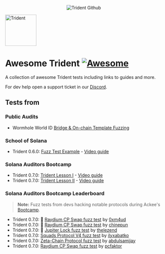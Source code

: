 <p align="center">
    <picture>
      <source media="(prefers-color-scheme: dark)" srcset="https://abchprod.wpengine.com/wp-content/uploads/2024/05/Trident-Github.png?raw=true">
      <img alt="Trident Github" src="https://abchprod.wpengine.com/wp-content/uploads/2024/05/Trident-Github.png?raw=true" width="auto">
    </picture>
  </a>
</p>

<p align="left">
  <img height="100" width="100" src="https://abchprod.wpengine.com/wp-content/uploads/2024/05/Trident-Color.png" alt="Trident"/>
</p>

# Awesome Trident [![Awesome](https://awesome.re/badge.svg)](https://awesome.re)

A collection of awesome Trident tests including links to guides and more. 

For dev help open a support ticket in our [Discord](https://discord.gg/x7qXXnGCsa).

## Tests from

### Public Audits

- Wormhole World ID [Bridge & On-chain Template Fuzzing](https://github.com/Ackee-Blockchain/wormhole-world-id-fuzzing)

### School of Solana

- Trident 0.6.0: [Fuzz Test Example](https://github.com/Ackee-Blockchain/sos-trident/tree/fuzz-tests) - [Video guide](https://youtu.be/5Lq8iEbMFbs?si=k28P8U1NEQcDM9_P)

### Solana Auditors Bootcamp

- Trident 0.7.0: [Trident Lesson I](https://github.com/Ackee-Blockchain/Solana-Auditors-Bootcamp/tree/76e61fef431de5059a3aca790729b70298d0c147/Lesson-3) - [Video guide](https://youtu.be/5JRVnxGW8kc?si=mFsvZplAFhDiwOWX)
- Trident 0.7.0: [Trident Lesson II](https://github.com/Ackee-Blockchain/Solana-Auditors-Bootcamp/tree/76e61fef431de5059a3aca790729b70298d0c147/Lesson-4) - [Video guide](https://youtu.be/gMk6hm0x44M?si=1S-iu7aMniP5t54Q)

### Solana Auditors Bootcamp Leaderboard

>**Note:** Fuzz tests from devs hacking notable protocols during Ackee's [Bootcamp](https://ackee.xyz/solana-auditors-bootcamp).

- Trident 0.7.0: 🥇 [Raydium CP Swap fuzz test](./solana-auditors-bootcamp-fuzz-tests/2024/raydium-cp-swap-by-0xm4ud/project-fuzzing/raydium-cp-swap/) by [0xm4ud](https://github.com/0xm4ud)
- Trident 0.7.0: 🥈 [Raydium CP Swap fuzz test](./solana-auditors-bootcamp-fuzz-tests/2024/raydium-cp-swap-by-chinepun/project-fuzzing/raydium-cp-swap/) by [chinepun](https://github.com/chinepun)
- Trident 0.7.0: 🥉 [Jupiter Lock fuzz test](./solana-auditors-bootcamp-fuzz-tests/2024/jupiter-lock-by-thelezend/project-fuzzing/) by [thelezend](https://github.com/thelezend)
- Trident 0.7.0: [Squads Protocol V4 fuzz test](./solana-auditors-bootcamp-fuzz-tests/2024/squads-protocol-v4-by-ilyxabatko/project-fuzzing/squads-v4/) by [ilyxabatko](https://github.com/ilyxabatko)
- Trident 0.7.0: [Zeta-Chain Protocol fuzz test](./solana-auditors-bootcamp-fuzz-tests/2024/zeta-chain-protocol-by-abdulsamijay/project-fuzzing/ackee-task-1/) by [abdulsamijay](https://github.com/abdulsamijay)
- Trident 0.7.0: [Raydium CP Swap fuzz test](./solana-auditors-bootcamp-fuzz-tests/2024/raydium-cp-swap-by-pcfaktor/) by [pcfaktor](https://github.com/pcfaktor)
